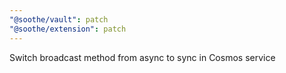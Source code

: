 ```yaml
---
"@soothe/vault": patch
"@soothe/extension": patch
---
```


Switch broadcast method from async to sync in Cosmos service
